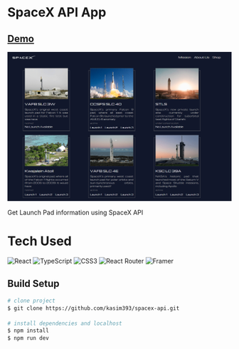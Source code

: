 # SpaceX API App

## [Demo](https://amazing-gumption-53a4d8.netlify.app/)

<div align="center">
       <img src="https://raw.githubusercontent.com/kasim393/assets/main/spacex/ss1.png">
</div>

Get Launch Pad information using SpaceX API

# Tech Used

![React](https://img.shields.io/badge/react-%2320232a.svg?style=for-the-badge&logo=react&logoColor=%2361DAFB)
![TypeScript](https://img.shields.io/badge/typescript-%23007ACC.svg?style=for-the-badge&logo=typescript&logoColor=white)
![CSS3](https://img.shields.io/badge/css3-%231572B6.svg?style=for-the-badge&logo=css3&logoColor=white)
![React Router](https://img.shields.io/badge/React_Router-CA4245?style=for-the-badge&logo=react-router&logoColor=white)
![Framer](https://img.shields.io/badge/Framer-black?style=for-the-badge&logo=framer&logoColor=blue)

## Build Setup

```bash
# clone project
$ git clone https://github.com/kasim393/spacex-api.git

# install dependencies and localhost
$ npm install
$ npm run dev

```
